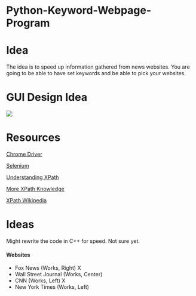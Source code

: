 # Python-Keyword-Webpage-Program


# Idea
The idea is to speed up information gathered from news websites. You are going to be able to have set keywords and be able to pick your websites.


# GUI Design Idea

[![](https://github.com/dewy413/Python-Keyword-Webpage-Program/blob/main/Resources/GUI%20DESIGN%20IDEA.png)](#)




# Resources

[Chrome Driver](https://chromedriver.chromium.org/downloads)

[Selenium](https://selenium-python.readthedocs.io)

[Understanding XPath](https://www.guru99.com/xpath-selenium.html)

[More XPath Knowledge](https://www.w3schools.com/xml/xpath_syntax.asp)

[XPath Wikipedia](https://en.wikipedia.org/wiki/XPath)




# Ideas

Might rewrite the code in C++ for speed. Not sure yet.



#### Websites
* Fox News (Works, Right) X 
* Wall Street Journal (Works, Center)
* CNN (Works, Left) X 
* New York Times (Works, Left)

